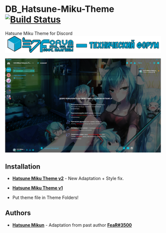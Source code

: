 # DB_Hatsune-Miku-Theme [![Build Status](https://travis-ci.org/AminoJS/Amino.JS.svg?branch=master)](https://github.com/Hatsune-Mikun/DB_Hatsune-Miku-Theme)

Hatsune Miku Theme for Discord
![logo](https://raw.githubusercontent.com/Hatsune-Mikun/DB_Hatsune-Miku-Theme/master/media/logo3.png)  

![Preview](https://raw.githubusercontent.com/Hatsune-Mikun/DB_Hatsune-Miku-Theme/master/media/vfXM6xNcfm.png)
## Installation

* **[Hatsune Miku Theme v2](https://github.com/Hatsune-Mikun/DB_Hatsune-Miku-Theme/releases/tag/v2.0)** - New Adaptation + Style fix.
* **[Hatsune Miku Theme v1](https://github.com/Hatsune-Mikun/DB_Hatsune-Miku-Theme/releases/tag/v1.0)**

* Put theme file in Theme Folders!

## Authors

* **[Hatsune Mikun](https://github.com/Hatsune-Mikun)** - Adaptation from past author **[FeaR#3500](https://discordapp.com/)**